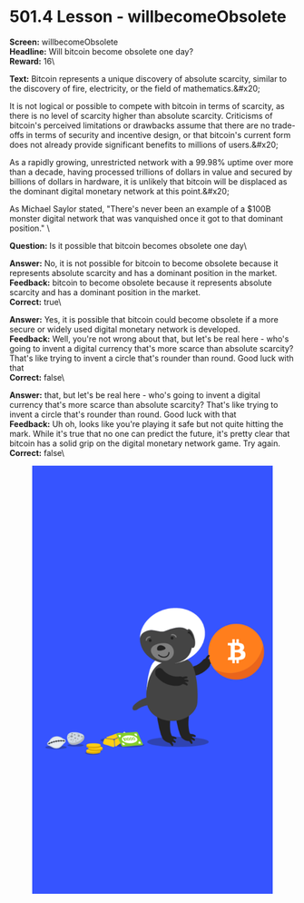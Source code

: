 # 501.4 Lesson - willbecomeObsolete

**Screen:** willbecomeObsolete\
**Headline:** Will bitcoin become obsolete one day?\
**Reward:** 16\

**Text:** Bitcoin represents a unique discovery of absolute scarcity, similar to the discovery of fire, electricity, or the field of mathematics.&amp;#x20;

It is not logical or possible to compete with bitcoin in terms of scarcity, as there is no level of scarcity higher than absolute scarcity. Criticisms of bitcoin&#x27;s perceived limitations or drawbacks assume that there are no trade-offs in terms of security and incentive design, or that bitcoin&#x27;s current form does not already provide significant benefits to millions of users.&amp;#x20;

As a rapidly growing, unrestricted network with a 99.98% uptime over more than a decade, having processed trillions of dollars in value and secured by billions of dollars in hardware, it is unlikely that bitcoin will be displaced as the dominant digital monetary network at this point.&amp;#x20;

As Michael Saylor stated, &quot;There&#x27;s never been an example of a $100B monster digital network that was vanquished once it got to that dominant position.&quot;
\

**Question:** Is it possible that bitcoin becomes obsolete one day\

**Answer:** No, it is not possible for bitcoin to become obsolete because it represents absolute scarcity and has a dominant position in the market.\
**Feedback:** bitcoin to become obsolete because it represents absolute scarcity and has a dominant position in the market.\
**Correct:** true\

**Answer:** Yes, it is possible that bitcoin could become obsolete if a more secure or widely used digital monetary network is developed.\
**Feedback:** Well, you&#x27;re not wrong about that, but let&#x27;s be real here - who&#x27;s going to invent a digital currency that&#x27;s more scarce than absolute scarcity? That&#x27;s like trying to invent a circle that&#x27;s rounder than round. Good luck with that\
**Correct:** false\

**Answer:** that, but let&#x27;s be real here - who&#x27;s going to invent a digital currency that&#x27;s more scarce than absolute scarcity? That&#x27;s like trying to invent a circle that&#x27;s rounder than round. Good luck with that\
**Feedback:** Uh oh, looks like you&#x27;re playing it safe but not quite hitting the mark. While it&#x27;s true that no one can predict the future, it&#x27;s pretty clear that bitcoin has a solid grip on the digital monetary network game. Try again.\
**Correct:** false\


<figure><img src="../.gitbook/assets/501-04.png" alt=""><figcaption></figcaption></figure>

